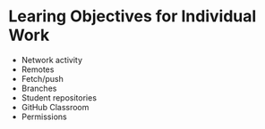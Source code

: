 # Learing Objectives for Individual Work

* Network activity
* Remotes
* Fetch/push
* Branches
* Student repositories
* GitHub Classroom
* Permissions
